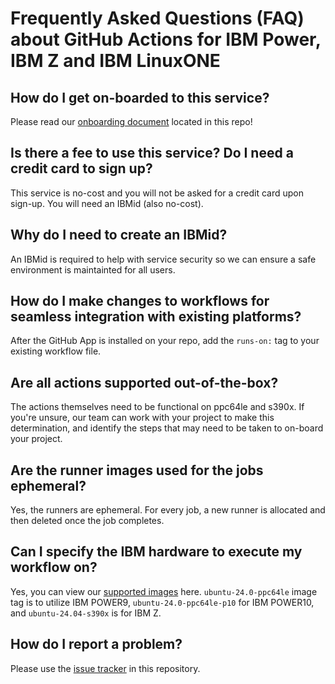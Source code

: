 # Frequently Asked Questions (FAQ) about GitHub Actions for IBM Power, IBM Z and IBM LinuxONE

## How do I get on-boarded to this service?

Please read our [onboarding document](onboarding.md) located in this repo!

## Is there a fee to use this service? Do I need a credit card to sign up?

This service is no-cost and you will not be asked for a credit card upon
sign-up. You will need an IBMid (also no-cost).

## Why do I need to create an IBMid?

An IBMid is required to help with service security so we can ensure a safe
environment is maintainted for all users.

## How do I make changes to workflows for seamless integration with existing platforms?

After the GitHub App is installed on your repo, add the ```runs-on:``` tag to your
existing workflow file.

## Are all actions supported out-of-the-box?

The actions themselves need to be functional on ppc64le and s390x. If you're
unsure, our team can work with your project to make this determination, and
identify the steps that may need to be taken to on-board your project.

## Are the runner images used for the jobs ephemeral?

Yes, the runners are ephemeral. For every job, a new runner is allocated and then deleted once the job completes.

## Can I specify the IBM hardware to execute my workflow on?

Yes, you can view our [supported images](./supported-images.txt) here. 
`ubuntu-24.0-ppc64le` image tag is to utilize IBM POWER9, `ubuntu-24.0-ppc64le-p10` for IBM POWER10, and `ubuntu-24.04-s390x` is for IBM Z.

## How do I report a problem?

Please use the [issue tracker](https://github.com/IBM/actionspz/issues) in this
repository.
